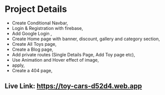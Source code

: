 # Project Details

* Create Conditional Navbar,
* Login & Registration with firebase,
* Add Google Login ,
* Create Home page with banner, discount, gallery and category section,
* Create All Toys page,
* Create a Blog page,
* Add private routes (Single Details Page, Add Toy page etc),
* Use Animation and Hover effect of image,
* apply,
* Create a 404 page,

## Live Link: https://toy-cars-d52d4.web.app

